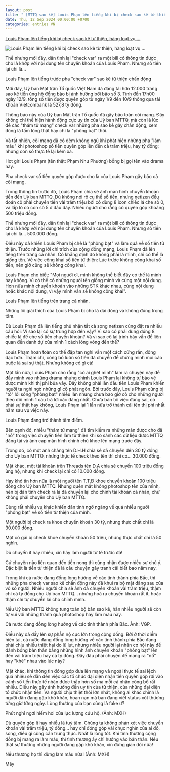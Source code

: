 ```yaml
---
layout: post
title: " [MTTQ sao kê] Louis Phạm lên tiếng khi bị check sao kê từ thiện, hàng loạt vụ ..."
date: Thu, 12 Sep 2024 00:00:00 +0700
categories: entries VN
---
```

[Louis Phạm lên tiếng khi bị check sao kê từ thiện, hàng loạt vụ ...](https://cafebiz.vn/louis-pham-len-tieng-khi-bi-check-sao-ke-tu-thien-hang-loat-vu-phong-bat-khac-lo-ra-gay-chan-dong-176240913072454836.chn)

![Louis Phạm lên tiếng khi bị check sao kê từ thiện, hàng loạt vụ ...](https://cafebiz.cafebizcdn.vn/zoom/600_315/162123310254002176/2024/9/13/avatar1726187035822-1726187035923996517976.png)

Thế nhưng mới đây, dân tình lại "check var" ra một bill có thông tin được cho là khớp với nội dung tên chuyển khoản của Louis Phạm. Nhưng số tiền lại chỉ là...

Louis Phạm lên tiếng trước pha "check var" sao kê từ thiện chấn động

Mới đây, Uỷ ban Mặt trận Tổ quốc Việt Nam đã đăng tải hơn 12.000 trang sao kê tiền ủng hộ đồng bào bị ảnh hưởng bởi bão số 3. Tính đến 17h00 ngày 12/9, tổng số tiền được quyên góp từ ngày 1/9 đến 10/9 thông qua tài khoản Vietcombank là 527,8 tỷ đồng.

Thông báo này của Uỷ ban Mặt trận Tổ quốc đã gây bão toàn cõi mạng. Đây không chỉ thể hiện hành động cực uy tín của Uỷ ban MTTQ, mà còn là lúc để các "thám tử mạng" check var những pha sao kê gây chấn động, xem đúng là tấm lòng thật hay chỉ là "phông bạt" thôi.

Và tất nhiên, cõi mạng đã có đêm không ngủ khi phát hiện những pha "làm màu" khi photoshop số tiền quyên góp lên đến cả trăm triệu, hay tỷ đồng; nhưng con số thực tế lại kém xa.

Hot girl Louis Phạm (tên thật: Phạm Như Phương) bỗng bị gọi tên vào drama này.

Pha check var số tiền quyên góp được cho là của Louis Phạm gây bão cả cõi mạng.

Trong thông tin trước đó, Louis Phạm chia sẻ ảnh màn hình chuyển khoản tiền đến Uỷ ban MTTQ. Dù không nói rõ cụ thể số tiền, nhưng netizen đều đoán cô phải chuyển tiền vài trăm triệu bởi cô dùng 8 icon chiếc lá che số 0, và lấp ló có con số 5 ở đầu dãy. Nhiều người cho rằng cô quyên góp khoảng 500 triệu đồng.

Thế nhưng mới đây, dân tình lại "check var" ra một bill có thông tin được cho là khớp với nội dung tên chuyển khoản của Louis Phạm. Nhưng số tiền lại chỉ là... 500.000 đồng.

Điều này đã khiến Louis Phạm bị chê là "phông bạt" và làm quá về số tiền từ thiện. Trước những lời chỉ trích của cộng đồng mạng, Louis Phạm đã lên tiếng trên trang cá nhân. Cô khẳng định đó không phải là mình, chỉ có thể là giống tên. Về việc công khai số tiền từ thiện: Lúc trước không công khai số tiền, nên giờ cũng sẽ không công khai.

Louis Phạm cho biết: "Mọi người ơi, mình không thể biết đây có thể là mình hay không. Vì có thể có những người tên giống mình và cùng một nội dung. Hơn nữa mình chuyển khoản vào những STK khác nhau, cùng nội dung hoặc khác nội dung, vì vậy mình vẫn sẽ không công khai".

Louis Phạm lên tiếng trên trang cá nhân.

Những lời giải thích của Louis Phạm bị cho là dài dòng và không đúng trọng tâm.

Dù Louis Phạm đã lên tiếng phủ nhận tất cả song netizen cũng đặt ra nhiều câu hỏi: Vì sao lại có sự trùng hợp đến vậy? Vì sao cô phải dùng đúng 8 chiếc lá để che số tiền chuyển khoản? Và vì sao cô lại trình bày vấn đề liên quan đến danh dự của mình 1 cách lòng vòng đến thế?

Louis Phạm hoàn toàn có thể đập tan nghi vấn một cách cứng rắn, dõng dạc hơn. Thậm chí, công bố luôn số tiền đã chuyển để chứng minh mọi cáo buộc là sai sự thật. Nhưng không có gì cả!

Một lần nữa, Louis Phạm cho rằng "có ai ghét mình" làm ra chuyện này để đẩy mình vào những drama nhưng chính Louis Phạm lại không tự bảo vệ được mình khi thị phi bủa vây. Đây không phải lần đầu tiên Louis Phạm khiến người ta nghi ngờ những gì cô phát ngôn. Bởi trước đây, Louis Phạm cũng bị "tố" lối sống "phông bạt" nhiều lần nhưng chưa bao giờ cô cho những người theo dõi mình 1 câu trả lời xác đáng nhất. Chưa bàn tới việc đúng sai, có phải sự thật hay không, Louis Phạm lại 1 lần nữa trở thành cái tên thị phi nhất năm sau vụ việc này.

Louis Phạm đang trở thành tâm điểm.

Bên cạnh đó, nhiều "thám tử mạng" đã tìm kiếm ra những màn được cho đã "nổ" trong việc chuyển tiền làm từ thiện khi so sánh các dữ liệu được MTTQ đăng tải và ảnh cap màn hình chính chủ khoe lên mạng trước đây.

Trong đó, có một anh chàng tên D.H.H chia sẻ đã chuyển đến 30 tỷ đồng cho Uỷ ban MTTQ, nhưng thực tế check theo tên thì chỉ có… 30.000 đồng.

Mặt khác, một tài khoản trên Threads tên D.A chia sẻ chuyển 100 triệu đồng ủng hộ, nhưng khi check lại chỉ có 10.000 đồng.

Hay khó tin hơn nữa là một người tên T.T.Đ khoe chuyển khoản 100 triệu đồng cho Uỷ ban MTTQ. Nhưng quên mất không photoshop tên của mình, nên bị dân tình check ra là đã chuyển lại cho chính tài khoản cá nhân, chứ không phải chuyển cho Uỷ ban MTTQ.

Cùng rất nhiều vụ khác khiến dân tình ngỡ ngàng về quá nhiều người "phông bạt" về số tiền từ thiện của mình.

Một người bị check ra khoe chuyển khoản 30 tỷ, nhưng thực chất chỉ là 30.000 đồng.

Một cô gái bị check khoe chuyển khoản 50 triệu, nhưng thực chất chỉ là 50 nghìn.

Dù chuyển ít hay nhiều, xin hãy làm người tử tế trước đã!

Cứ chuyện nào liên quan đến tiền nong thì cũng nhận được nhiều sự chú ý. Đặc biệt là tiền từ thiện đã là câu chuyện gây tranh cãi biết bao năm nay.

Trong khi cả nước đang đồng lòng hướng về các tỉnh thành phía Bắc, thì những pha check var sao kê chấn động này đã khui ra bộ mặt đằng sau của vô số người. Nhiều người chia sẻ ảnh đã chuyển khoản vài trăm triệu, thậm chí cả tỷ đồng cho Uỷ ban MTTQ… nhưng hoá ra chuyển khoản rất ít, hoặc thậm chí tự chuyển lại cho chính mình.

Nếu Uỷ ban MTTQ không tung toàn bộ bản sao kê, hẳn nhiều người sẽ còn tự vui với những thành quả photoshop hay làm màu này.

Cả nước đang đồng lòng hướng về các tỉnh thành phía Bắc. Ảnh: VGP.

Điều này đã dấy lên sự phẫn nộ cực lớn trong cộng đồng. Bởi ở thời điểm hiện tại, cả nước đang đồng lòng hướng về các tỉnh thành phía Bắc đang phải chịu nhiều thiệt hại do lũ lụt, nhưng nhiều người lại nhân cơ hội này để đánh bóng bản thân bằng những hình ảnh chuyển khoản "phông bạt" lên đến vài trăm triệu hay cả tỷ đồng. Đây đâu phải chuyện để mang ra "nổ" hay "khè" nhau vào lúc này?

Mặt khác, khi thông tin đóng góp đưa lên mạng và ngoài thực tế sai lệch quá nhiều sẽ dẫn đến việc các tổ chức đại diện nhận tiền quyên góp rơi vào cảnh số tiền thực tế nhận được thấp hơn số mà mỗi cá nhân công bố rất nhiều. Điều này gây ảnh hưởng đến uy tín của từ thiện, của những đại diện tổ chức nhận tiền. Và người chịu thiệt thòi lớn nhất, không ai khác chính là người dân đang gặp khó khăn, hoạn nạn mà bạn đang viết status xót thương từng giờ từng ngày. Lòng thương của bạn cũng là fake ư?

Phút nghỉ ngơi hiếm hoi của lực lượng cứu hộ. (Ảnh: MXH)

Dù quyên góp ít hay nhiều là tuỳ tâm. Chúng ta không phán xét việc chuyển khoản vài trăm triệu, tỷ đồng… hay chỉ đóng góp vài chục nghìn của ai đó, song, điều gì cũng cần trung thực. Nhất là lòng tốt. Khi tình thương cộng đồng bị mang ra làm màu, thì tình thương ấy chỉ hướng vào bản thân. Nếu thật sự thương những người đang gặp khó khăn, xin đừng gian dối nữa!

Nếu thương họ thì đừng làm màu nữa! (Ảnh: MXH)





Mây

